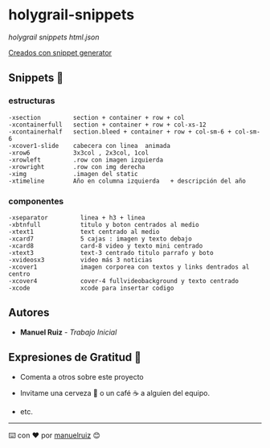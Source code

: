 # holygrail-snippets
_holygrail snippets html.json_

[Creados con snippet generator ](https://snippet-generator.app/)


## Snippets 🚀
### estructuras
```
-xsection         section + container + row + col
-xcontainerfull   section + container + row + col-xs-12
-xcontainerhalf   section.bleed + container + row + col-sm-6 + col-sm-6
-xcover1-slide    cabecera con linea  animada
-xrow6            3x3col , 2x3col, 1col
-xrowleft         .row con imagen izquierda
-xrowright        .row con img derecha
-ximg             .imagen del static
-xtimeline        Año en columna izquierda   + descripción del año
```
### componentes
```
-xseparator         linea + h3 + linea
-xbtnfull           titulo y boton centrados al medio
-xtext1             text centrado al medio
-xcard7             5 cajas : imagen y texto debajo
-xcard8             card-8 video y texto mini centrado
-xtext3             text-3 centrado titulo parrafo y boto
-xvideosx3          video más 3 noticias
-xcover1            imagen corporea con textos y links dentrados al centro
-xcover4            cover-4 fullvideobackground y texto centrado
-xcode              xcode para insertar codigo
```



## Autores 


* **Manuel Ruiz** - *Trabajo Inicial* 



## Expresiones de Gratitud 🎁

* Comenta a otros sobre este proyecto 
* Invitame una cerveza 🍺 o un café ☕ a alguien del equipo. 

* etc.



---
⌨️ con ❤️ por [manuelruiz](https://github.com/holygrail) 😊
